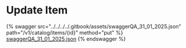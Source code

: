# Update Item

{% swagger src="../../../../.gitbook/assets/swaggerQA_31_01_2025.json" path="/v1/catalog/items/{id}" method="put" %}
[swaggerQA_31_01_2025.json](../../../../.gitbook/assets/swaggerQA_31_01_2025.json)
{% endswagger %}

